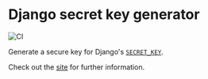 # Django secret key generator

![CI](https://github.com/RealOrangeOne/django-secret-key-generator/workflows/CI/badge.svg)

Generate a secure key for Django's [`SECRET_KEY`](https://docs.djangoproject.com/en/dev/ref/settings/#secret-key).

Check out the [site](https://django-secret-key-generator.netlify.app/#about) for further information.
